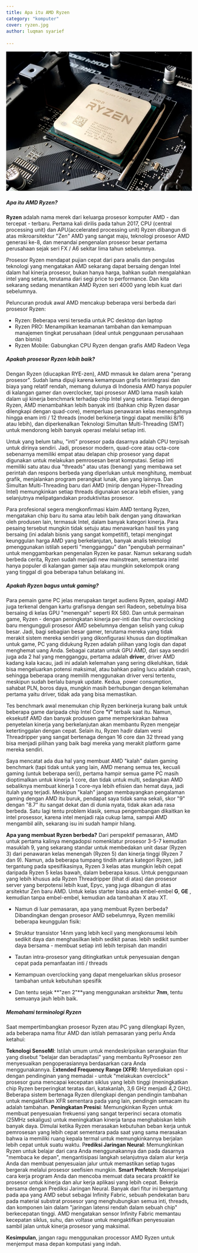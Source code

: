 ```yaml
---
title: Apa itu AMD Ryzen
category: "komputer"
cover: ryzen.jpg
author: luqman syarief

---
```




![cpu ryzen](./ryzen.jpg "prosessor AMD Ryzen")

##### Apa itu AMD Ryzen?

**Ryzen** adalah nama merek dari keluarga prosesor komputer AMD - dan tercepat - terbaru. Pertama kali dirilis pada tahun 2017, CPU (central processing unit) dan APU(accelerated processing unit) Ryzen dibangun di atas mikroarsitektur "Zen" AMD yang sangat maju, teknologi prosesor AMD generasi ke-8, dan menandai pengenalan prosesor besar pertama perusahaan sejak seri FX / A6 sekitar lima tahun sebelumnya.

Prosesor Ryzen mendapat pujian cepat dari para analis dan pengulas teknologi yang mengatakan AMD sekarang dapat bersaing dengan Intel dalam hal kinerja prosesor, bukan hanya harga, bahkan sudah mengalahkan intel yang setara, terutama dari segi  price to performance. Dan kita sekarang sedang menantikan AMD Ryzen seri 4000 yang lebih kuat dari sebelumnya. 

Peluncuran produk awal AMD mencakup beberapa versi berbeda dari prosesor Ryzen:

- Ryzen: Beberapa versi tersedia untuk PC desktop dan laptop
- Ryzen PRO: Menampilkan keamanan tambahan dan kemampuan manajemen tingkat perusahaan (ideal untuk penggunaan perusahaan dan bisnis)
- Ryzen Mobile: Gabungkan CPU Ryzen dengan grafis AMD Radeon Vega

##### Apakah prosesor Ryzen lebih baik?

Dengan Ryzen (diucapkan RYE-zen), AMD mmasuk ke dalam arena "perang prosesor". Sudah lama dipuji karena kemampuan grafis terintegrasi dan biaya yang relatif rendah, memang dulunya di Indonesia AMD hanya populer di kalangan gamer dan  overclocker, tapi prosesor AMD lama masih kalah dalam uji kinerja benchmark terhadap chip Intel yang setara. Tetapi dengan Ryzen, AMD menambahkan lebih banyak inti (bahkan chip Ryzen dasar dilengkapi dengan quad-core), memperluas penawaran kelas menengahnya hingga enam inti / 12 threads (model berkinerja tinggi dapat memiliki 8/16 atau lebih), dan diperkenalkan Teknologi Simultan Multi-Threading (SMT) untuk mendorong lebih banyak operasi melalui setiap inti.

Untuk yang belum tahu, "inti" prosesor pada dasarnya adalah CPU terpisah untuk dirinya sendiri. Jadi, prosesor modern, quad-core atau octa-core sebenarnya memiliki empat atau delapan chip prosesor yang dapat digunakan untuk melakukan pemrosesan berat komputasi. Setiap inti memiliki satu atau dua "threads" atau utas (benang) yang membawa set perintah dan respons berbeda yang diperlukan untuk menghitung, membuat grafik, menjalankan program perangkat lunak, dan yang lainnya. Dan Simultan Multi-Threading baru dari AMD (mirip dengan Hyper-Threading Intel) memungkinkan setiap threads digunakan secara lebih efisien, yang selanjutnya melipatgandakan produktivitas prosesor.

Para profesional segera mengkonfirmasi klaim AMD tentang Ryzen, mengatakan chip baru itu sama atau lebih baik dengan yang ditawarkan oleh produsen lain, termasuk Intel, dalam banyak kategori kinerja. Para pesaing tersebut mungkin tidak setuju atau menawarkan hasil tes yang bersaing (ini adalah bisnis yang sangat kompetitif), tetapi mengingat keunggulan harga AMD yang berkelanjutan, banyak analis teknologi pmenggunakan istilah seperti "mengganggu" dan "pengubah permainan" untuk menggambarkan pengenalan Ryzen ke pasar. Namun sekarang sudah berbeda cerita, Ryzen sudah menjadi new mainstream, sementara intel hanya populer di kalangan gamer saja atau mungkin sekelompok orang yang tinggal di goa beberapa tahun belakang ini.

##### Apakah Ryzen bagus untuk gaming?

Para pemain game PC jelas merupakan target audiens Ryzen, apalagi AMD juga terkenal dengan kartu grafisnya dengan seri Radeon, sebetulnya bisa bersaing di kelas GPU "menengah" seperti RX 580. Dan untuk permainan game, Ryzen - dengan peningkatan kinerja per-inti dan fitur overclocking baru mengungguli prosesor AMD sebelumnya dengan selisih yang cukup besar. Jadi, bagi sebagian besar gamer, terutama mereka yang tidak merakit sistem mereka sendiri yang dikonfigurasi khusus dan dioptimalkan untuk game, PC yang didukung Ryzen adalah pilihan yang logis dan dapat menghemat uang Anda. Sebagai catatan untuk GPU AMD, dari saya sendiri juga ada 2 hal yang mengganggu, pertama adalah **driver**, driver AMD kadang kala kacau, jadi ini adalah kelemahan yang sering dikeluhkan, tidak bisa mengeluarkan potensi maksimal, atau bahkan paling lucu adalah crash, sehingga beberapa orang memilih menggunakan driver versi tertentu, meskipun sudah berlalu banyak update. Kedua, power consumption, sahabat PLN, boros daya, mungkin masih berhubungan dengan kelemahan pertama yaitu driver, tidak ada yang bisa memastikan.

Tes benchmark awal menemukan chip Ryzen berkinerja kurang baik untuk beberapa game daripada chip Intel Core **"i"** terbaik saat itu. Namun, eksekutif AMD dan banyak produsen game memperkirakan bahwa penyetelan kinerja yang berkelanjutan akan membantu Ryzen mengejar ketertinggalan dengan cepat. Selain itu, Ryzen hadir dalam versi Threadripper yang sangat bertenaga dengan 16 core dan 32 thread yang bisa menjadi pilihan yang baik bagi mereka yang merakit platform game mereka sendiri. 

Saya mencatat ada dua hal yang membuat AMD "kalah" dalam gaming benchmark (tapi tidak untuk yang lain, AMD menang semua tes, kecuali gaming (untuk beberapa seri)), pertama hampir semua game PC masih dioptimalkan untuk kinerja 1 core, dan tidak untuk multi, sedangkan AMD sebaliknya membuat kinerja 1 core-nya lebih efisien dan hemat daya, jadi itulah yang terjadi. Meskipun "kalah" jangan membayangkan pengalaman gaming dengan AMD itu buruk, pendapat saya tidak sama sekali, skor "9" dengan "8.7" itu sangat dekat dan di dunia nyata, tidak akan ada rasa berbeda. Satu lagi tentu problem klasik, semua pengembangan dikaitkan ke intel prosessor, karena intel menjadi raja cukup lama, sampai AMD mengambil alih, sekarang isu ini sudah hampir hilang.    

**Apa yang membuat Ryzen berbeda?**
Dari perspektif pemasaran, AMD untuk pertama kalinya mengadopsi nomenklatur prosesor 3-5-7  kemudian masuklah 9, yang sekarang standar untuk membedakan unit dasar (Ryzen 3) dari penawaran kelas menengah (Ryzen 5) dan kinerja tinggi (Ryzen 7 dan 9). Namun, ada beberapa tumpang tindih antara kategori Ryzen, jadi tergantung pada spesifikasinya, Ryzen 3 kelas atas mungkin lebih cepat daripada Ryzen 5 kelas bawah, dalam beberapa kasus. Untuk penggunaan yang lebih khusus ada Ryzen Threadripper (lihat di atas) dan prosesor server yang berpotensi lebih kuat, Epyc, yang juga dibangun di atas arsitektur Zen baru AMD. Untuk kelas starter biasa ada embel-embel **G**, **GE** , kemudian tanpa embel-embel, kemudian ada tambahan X atau XT.

- Namun di luar pemasaran, apa yang membuat Ryzen berbeda? Dibandingkan dengan prosesor AMD sebelumnya, Ryzen memiliki beberapa keunggulan fisik:

- Struktur transistor 14nm yang lebih kecil yang mengkonsumsi lebih sedikit daya dan menghasilkan lebih sedikit panas. lebih sedikit sumber daya bersama - membuat setiap inti lebih terpisah dan mandiri
- Tautan intra-prosesor yang ditingkatkan untuk penyesuaian dengan cepat pada pemanfaatan inti / threads
- Kemampuan overclocking yang dapat mengeluarkan siklus prosesor tambahan untuk kebutuhan spesifik
- Dan tentu sejak **"zen 2"**yang menggunakan arsitektur **7nm**, tentu semuanya jauh lebih baik.

##### Memahami terminologi Ryzen

Saat mempertimbangkan prosesor Ryzen atau PC yang dilengkapi Ryzen, ada beberapa nama fitur AMD dan istilah pemasaran yang perlu Anda ketahui:

**Teknologi SenseMI**: Istilah umum untuk mendeskripsikan serangkaian fitur yang disebut "belajar dan beradaptasi" yang membantu RyProsesor zen menyesuaikan pengoperasiannya berdasarkan cara Anda menggunakannya.
E**xtended Frequency Range (XFR)**: Menyediakan opsi - dengan pendinginan yang memadai - untuk "melakukan overclock" prosesor guna mencapai kecepatan siklus yang lebih tinggi (meningkatkan chip Ryzen berperingkat teratas dari, katakanlah, 3,6 GHz menjadi 4,2 GHz). Beberapa sistem bertenaga Ryzen dilengkapi dengan pendingin tambahan untuk mengaktifkan XFR sementara pada yang lain, pendingin semacam itu adalah tambahan.
**Peningkatan Presisi**: Memungkinkan Ryzen untuk membuat penyesuaian frekuensi yang sangat terperinci secara otomatis (25MHz sekaligus) untuk meningkatkan kinerja tanpa menghabiskan lebih banyak daya. Dimulai ketika Ryzen merasakan kebutuhan beban kerja untuk pemrosesan yang lebih cepat sementara pada saat yang sama merasakan bahwa ia memiliki ruang kepala termal untuk memungkinkannya berjalan lebih cepat untuk suatu waktu.
P**rediksi Jaringan Neural**: Memungkinkan Ryzen untuk belajar dari cara Anda menggunakannya dan pada dasarnya "membaca ke depan", mengantisipasi langkah selanjutnya dalam alur kerja Anda dan membuat penyesuaian jalur untuk memastikan setiap tugas bergerak melalui prosesor seefisien mungkin.
**Smart Prefetch**: Mempelajari cara kerja program Anda dan mencoba memuat data secara proaktif ke prosesor untuk kinerja dan alur kerja aplikasi yang lebih cepat. Bekerja bersama dengan Prediksi Jaringan Neural.
Banyak dari fitur ini bergantung pada apa yang AMD sebut sebagai Infinity Fabric, sebuah pendekatan baru pada material substrat prosesor yang menghubungkan semua inti, threads, dan komponen lain dalam "jaringan latensi rendah dalam sebuah chip" berkecepatan tinggi. AMD mengatakan sensor Infinity Fabric memantau kecepatan siklus, suhu, dan voltase untuk mengaktifkan penyesuaian sambil jalan untuk kinerja prosesor yang maksimal.

**Kesimpulan**, jangan ragu menggunakan processor AMD Ryzen untuk menjemput masa depan komputasi yang indah.